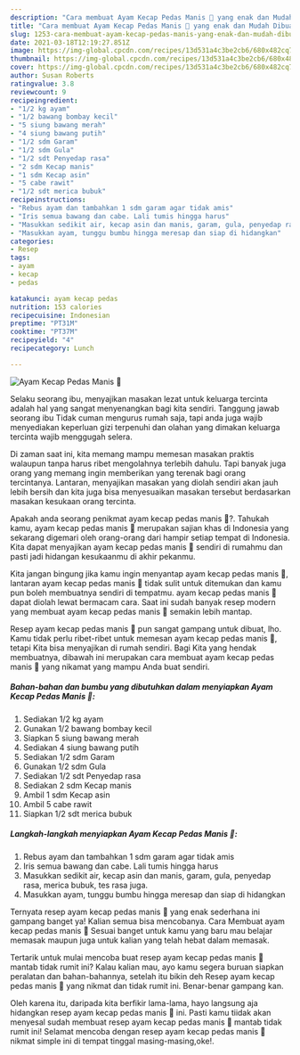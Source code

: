 ```yaml
---
description: "Cara membuat Ayam Kecap Pedas Manis 🍗 yang enak dan Mudah Dibuat"
title: "Cara membuat Ayam Kecap Pedas Manis 🍗 yang enak dan Mudah Dibuat"
slug: 1253-cara-membuat-ayam-kecap-pedas-manis-yang-enak-dan-mudah-dibuat
date: 2021-03-18T12:19:27.851Z
image: https://img-global.cpcdn.com/recipes/13d531a4c3be2cb6/680x482cq70/ayam-kecap-pedas-manis-🍗-foto-resep-utama.jpg
thumbnail: https://img-global.cpcdn.com/recipes/13d531a4c3be2cb6/680x482cq70/ayam-kecap-pedas-manis-🍗-foto-resep-utama.jpg
cover: https://img-global.cpcdn.com/recipes/13d531a4c3be2cb6/680x482cq70/ayam-kecap-pedas-manis-🍗-foto-resep-utama.jpg
author: Susan Roberts
ratingvalue: 3.8
reviewcount: 9
recipeingredient:
- "1/2 kg ayam"
- "1/2 bawang bombay kecil"
- "5 siung bawang merah"
- "4 siung bawang putih"
- "1/2 sdm Garam"
- "1/2 sdm Gula"
- "1/2 sdt Penyedap rasa"
- "2 sdm Kecap manis"
- "1 sdm Kecap asin"
- "5 cabe rawit"
- "1/2 sdt merica bubuk"
recipeinstructions:
- "Rebus ayam dan tambahkan 1 sdm garam agar tidak amis"
- "Iris semua bawang dan cabe. Lali tumis hingga harus"
- "Masukkan sedikit air, kecap asin dan manis, garam, gula, penyedap rasa, merica bubuk, tes rasa juga."
- "Masukkan ayam, tunggu bumbu hingga meresap dan siap di hidangkan"
categories:
- Resep
tags:
- ayam
- kecap
- pedas

katakunci: ayam kecap pedas 
nutrition: 153 calories
recipecuisine: Indonesian
preptime: "PT31M"
cooktime: "PT37M"
recipeyield: "4"
recipecategory: Lunch

---
```



![Ayam Kecap Pedas Manis 🍗](https://img-global.cpcdn.com/recipes/13d531a4c3be2cb6/680x482cq70/ayam-kecap-pedas-manis-🍗-foto-resep-utama.jpg)

Selaku seorang ibu, menyajikan masakan lezat untuk keluarga tercinta adalah hal yang sangat menyenangkan bagi kita sendiri. Tanggung jawab seorang ibu Tidak cuman mengurus rumah saja, tapi anda juga wajib menyediakan keperluan gizi terpenuhi dan olahan yang dimakan keluarga tercinta wajib menggugah selera.

Di zaman  saat ini, kita memang mampu memesan masakan praktis walaupun tanpa harus ribet mengolahnya terlebih dahulu. Tapi banyak juga orang yang memang ingin memberikan yang terenak bagi orang tercintanya. Lantaran, menyajikan masakan yang diolah sendiri akan jauh lebih bersih dan kita juga bisa menyesuaikan masakan tersebut berdasarkan masakan kesukaan orang tercinta. 



Apakah anda seorang penikmat ayam kecap pedas manis 🍗?. Tahukah kamu, ayam kecap pedas manis 🍗 merupakan sajian khas di Indonesia yang sekarang digemari oleh orang-orang dari hampir setiap tempat di Indonesia. Kita dapat menyajikan ayam kecap pedas manis 🍗 sendiri di rumahmu dan pasti jadi hidangan kesukaanmu di akhir pekanmu.

Kita jangan bingung jika kamu ingin menyantap ayam kecap pedas manis 🍗, lantaran ayam kecap pedas manis 🍗 tidak sulit untuk ditemukan dan kamu pun boleh membuatnya sendiri di tempatmu. ayam kecap pedas manis 🍗 dapat diolah lewat bermacam cara. Saat ini sudah banyak resep modern yang membuat ayam kecap pedas manis 🍗 semakin lebih mantap.

Resep ayam kecap pedas manis 🍗 pun sangat gampang untuk dibuat, lho. Kamu tidak perlu ribet-ribet untuk memesan ayam kecap pedas manis 🍗, tetapi Kita bisa menyajikan di rumah sendiri. Bagi Kita yang hendak membuatnya, dibawah ini merupakan cara membuat ayam kecap pedas manis 🍗 yang nikamat yang mampu Anda buat sendiri.

<!--inarticleads1-->

##### Bahan-bahan dan bumbu yang dibutuhkan dalam menyiapkan Ayam Kecap Pedas Manis 🍗:

1. Sediakan 1/2 kg ayam
1. Gunakan 1/2 bawang bombay kecil
1. Siapkan 5 siung bawang merah
1. Sediakan 4 siung bawang putih
1. Sediakan 1/2 sdm Garam
1. Gunakan 1/2 sdm Gula
1. Sediakan 1/2 sdt Penyedap rasa
1. Sediakan 2 sdm Kecap manis
1. Ambil 1 sdm Kecap asin
1. Ambil 5 cabe rawit
1. Siapkan 1/2 sdt merica bubuk




<!--inarticleads2-->

##### Langkah-langkah menyiapkan Ayam Kecap Pedas Manis 🍗:

1. Rebus ayam dan tambahkan 1 sdm garam agar tidak amis
1. Iris semua bawang dan cabe. Lali tumis hingga harus
1. Masukkan sedikit air, kecap asin dan manis, garam, gula, penyedap rasa, merica bubuk, tes rasa juga.
1. Masukkan ayam, tunggu bumbu hingga meresap dan siap di hidangkan




Ternyata resep ayam kecap pedas manis 🍗 yang enak sederhana ini gampang banget ya! Kalian semua bisa mencobanya. Cara Membuat ayam kecap pedas manis 🍗 Sesuai banget untuk kamu yang baru mau belajar memasak maupun juga untuk kalian yang telah hebat dalam memasak.

Tertarik untuk mulai mencoba buat resep ayam kecap pedas manis 🍗 mantab tidak rumit ini? Kalau kalian mau, ayo kamu segera buruan siapkan peralatan dan bahan-bahannya, setelah itu bikin deh Resep ayam kecap pedas manis 🍗 yang nikmat dan tidak rumit ini. Benar-benar gampang kan. 

Oleh karena itu, daripada kita berfikir lama-lama, hayo langsung aja hidangkan resep ayam kecap pedas manis 🍗 ini. Pasti kamu tiidak akan menyesal sudah membuat resep ayam kecap pedas manis 🍗 mantab tidak rumit ini! Selamat mencoba dengan resep ayam kecap pedas manis 🍗 nikmat simple ini di tempat tinggal masing-masing,oke!.

